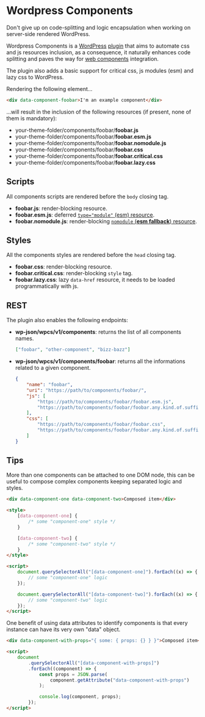 # Wordpress Components

Don't give up on code-splitting and logic encapsulation when working on server-side rendered WordPress.

Wordpress Components is a [WordPress](https://wordpress.com/it) [plugin](https://wordpress.org/support/article/managing-plugins/) that aims to automate css and js resources inclusion, as a consequence, it naturally enhances code splitting and paves the way for [web components](https://developer.mozilla.org/en-US/docs/Web/Web_Components) integration.

The plugin also adds a basic support for critical css, js modules (esm) and lazy css to WordPress.

Rendering the following element...

```html
<div data-component-foobar>I'm an example component</div>
```

...will result in the inclusion of the following resources (if present, none of them is mandatory):

-   your-theme-folder/components/foobar/**foobar.js**
-   your-theme-folder/components/foobar/**foobar.esm.js**
-   your-theme-folder/components/foobar/**foobar.nomodule.js**
-   your-theme-folder/components/foobar/**foobar.css**
-   your-theme-folder/components/foobar/**foobar.critical.css**
-   your-theme-folder/components/foobar/**foobar.lazy.css**

## Scripts

All components scripts are rendered before the `body` closing tag.

-   **foobar.js**: render-blocking resource.
-   **foobar.esm.js**: deferred [`type="module"` (esm) resource](https://developer.mozilla.org/en-US/docs/Web/JavaScript/Guide/Modules).
-   **foobar.nomodule.js**: render-blocking [`nomodule` (**esm fallback**) resource](https://developer.mozilla.org/en-US/docs/Web/HTML/Element/script#attr-nomodule).

## Styles

All the components styles are rendered before the `head` closing tag.

-   **foobar.css**: render-blocking resource.
-   **foobar.critical.css**: render-blocking `style` tag.
-   **foobar.lazy.css**: lazy `data-href` resource, it needs to be loaded programmatically with js.

## REST

The plugin also enables the following endpoints:

-   **wp-json/wpcs/v1/components**: returns the list of all components names.
    ```json
    ["foobar", "other-component", "bizz-bazz"]
    ```
-   **wp-json/wpcs/v1/components/foobar**: returns all the informations related to a given component.
    ```json
    {
        "name": "foobar",
        "uri": "https://path/to/components/foobar/",
        "js": [
            "https://path/to/components/foobar/foobar.esm.js",
            "https://path/to/components/foobar/foobar.any.kind.of.suffix.js"
        ],
        "css": [
            "https://path/to/components/foobar/foobar.css",
            "https://path/to/components/foobar/foobar.any.kind.of.suffix.css"
        ]
    }
    ```

## Tips

More than one components can be attached to one DOM node, this can be useful to compose complex components keeping separated logic and styles.

```html
<div data-component-one data-component-two>Composed item</div>

<style>
    [data-component-one] {
        /* some "component-one" style */
    }

    [data-component-two] {
        /* some "component-two" style */
    }
</style>

<script>
    document.querySelectorAll("[data-component-one]").forEach((x) => {
        // some "component-one" logic
    });

    document.querySelectorAll("[data-component-two]").forEach((x) => {
        // some "component-two" logic
    });
</script>
```

One benefit of using data attributes to identify components is that every instance can have its very own "data" object.

```html
<div data-component-with-props="{ some: { props: {} } }">Composed item</div>

<script>
    document
        .querySelectorAll("[data-component-with-props]")
        .forEach((component) => {
            const props = JSON.parse(
                component.getAttribute("data-component-with-props")
            );

            console.log(component, props);
        });
</script>
```
